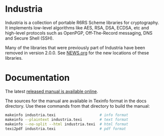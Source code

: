 # Industria

Industria is a collection of portable R6RS Scheme libraries for
cryptography. It implements low-level algorithms like AES, RSA, DSA,
ECDSA, etc and high-level protocols such as OpenPGP, Off-The-Record
messaging, DNS and Secure Shell (SSH).

Many of the libraries that were previously part of Industria have been
removed in version 2.0.0. See [NEWS.org](NEWS.org) for the new
locations of these libraries.

# Documentation

The latest [released manual is available online](https://weinholt.se/industria/manual/).

The sources for the manual are available in Texinfo format in the docs
directory. Use these commands from that directory to build the manual:

```bash
makeinfo industria.texi                    # info format
makeinfo --plaintext industria.texi        # text format
makeinfo --no-split --html industria.texi  # html format
texi2pdf industria.texi                    # pdf format
```
